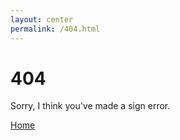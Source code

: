 ```yaml
---
layout: center
permalink: /404.html
---
```


# 404

Sorry, I think you've made a sign error.

<div class="mt3">
  <a href="{{ site.baseurl }}/" class="button button-blue button-big">Home</a>
</div>
